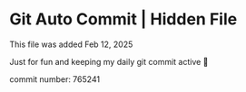 # Git Auto Commit | Hidden File

This file was added Feb 12, 2025

Just for fun and keeping my daily git commit active 🤪

commit number: 765241
